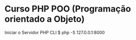 # Curso PHP POO (Programação orientado a Objeto)

Iniciar o Servidor PHP CLI
$ php -S 127.0.0.1:8000